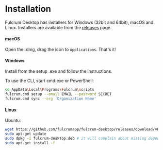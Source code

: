 # Installation

Fulcrum Desktop has installers for Windows (32bit and 64bit), macOS and Linux.
Installers are available from the [releases](https://github.com/fulcrumapp/fulcrum-desktop/releases) page.

#### macOS

Open the .dmg, drag the icon to `Applications`. That's it!

#### Windows

Install from the setup .exe and follow the instructions.

To use the CLI, start cmd.exe or PowerShell:

```sh
cd AppData\Local\Programs\Fulcrum\scripts
fulcrum.cmd setup --email EMAIL --password SECRET
fulcrum.cmd sync --org 'Organization Name'
```

#### Linux

Ubuntu:

```sh
wget https://github.com/fulcrumapp/fulcrum-desktop/releases/download/v0.0.22/fulcrum-desktop_0.0.22_amd64.deb -O fulcrum-desktop.deb
sudo apt-get update
sudo dpkg -i fulcrum-desktop.deb # it will complain about missing dependencies, the next command will fix it up
sudo apt-get install -f
```
